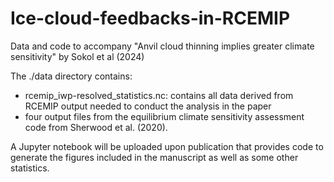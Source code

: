 # Ice-cloud-feedbacks-in-RCEMIP
Data and code to accompany "Anvil cloud thinning implies greater climate sensitivity" by Sokol et al (2024)

The ./data directory contains:
 - rcemip_iwp-resolved_statistics.nc: contains all data derived from RCEMIP output needed to conduct the analysis in the paper
 - four output files from the equilibrium climate sensitivity assessment code from Sherwood et al. (2020).

A Jupyter notebook will be uploaded upon publication that provides code to generate the figures included in the manuscript as well as some other statistics.
